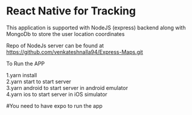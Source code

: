 # React Native for Tracking

This application is supported with NodeJS (express)  backend along with MongoDb to store the user location 
coordinates<br >

Repo of NodeJs server can be found at https://github.com/venkateshnalla94/Express-Maps.git <br >

To Run the APP <br >

1.yarn install <br >
2.yarn start to start server <br >
3.yarn android to start server in android emulator <br >
4.yarn ios to start server in iOS simulator

#You need to have expo to run the app
